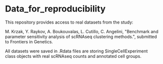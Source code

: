 # Data_for_reproducibility

This repository provides access to real datasets from the study:

M. Krzak, Y. Raykov, A. Boukouvalas, L. Cutillo, C. Angelini, "Benchmark and parameter sensitivity analysis of scRNAseq clustering methods.", submitted to Frontiers in Genetics.

All datasets were saved in .Rdata files are storing SingleCellExperiment class objects with real scRNAseq counts and annotated cell groups.

